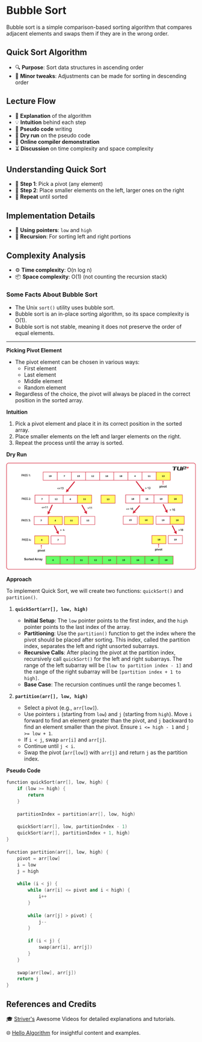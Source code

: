 # Bubble Sort
Bubble sort is a simple comparison-based sorting algorithm that compares adjacent elements and swaps them if they are in the wrong order.

## Quick Sort Algorithm
- 🔍 **Purpose**: Sort data structures in ascending order
- 🔄 **Minor tweaks**: Adjustments can be made for sorting in descending order

## Lecture Flow
- 📝 **Explanation** of the algorithm
- 💡 **Intuition** behind each step
- 📜 **Pseudo code** writing
- 🧪 **Dry run** on the pseudo code
- 🔗 **Online compiler demonstration**
- ⏳ **Discussion** on time complexity and space complexity

## Understanding Quick Sort
- 📌 **Step 1**: Pick a pivot (any element)
- 📌 **Step 2**: Place smaller elements on the left, larger ones on the right
- 🔄 **Repeat** until sorted

## Implementation Details
- 📏 **Using pointers**: `low` and `high`
- 🔄 **Recursion**: For sorting left and right portions

## Complexity Analysis
- ⚙️ **Time complexity**: O(n log n)
- 📦 **Space complexity**: O(1) (not counting the recursion stack)

### Some Facts About Bubble Sort
- The Unix `sort()` utility uses bubble sort.
- Bubble sort is an in-place sorting algorithm, so its space complexity is O(1).
- Bubble sort is not stable, meaning it does not preserve the order of equal elements.

****

**Picking Pivot Element**
- The pivot element can be chosen in various ways:
    - First element
    - Last element
    - Middle element
    - Random element
- Regardless of the choice, the pivot will always be placed in the correct position in the sorted array.

**Intuition**
1. Pick a pivot element and place it in its correct position in the sorted array.
2. Place smaller elements on the left and larger elements on the right.
3. Repeat the process until the array is sorted.

**Dry Run**

![alt text](image.png)

**Approach**

To implement Quick Sort, we will create two functions: `quickSort()` and `partition()`.

1. **`quickSort(arr[], low, high)`**
   - **Initial Setup**: The `low` pointer points to the first index, and the `high` pointer points to the last index of the array.
   - **Partitioning**: Use the `partition()` function to get the index where the pivot should be placed after sorting. This index, called the partition index, separates the left and right unsorted subarrays.
   - **Recursive Calls**: After placing the pivot at the partition index, recursively call `quickSort()` for the left and right subarrays. The range of the left subarray will be `[low to partition index - 1]` and the range of the right subarray will be `[partition index + 1 to high]`.
   - **Base Case**: The recursion continues until the range becomes 1.

2. **`partition(arr[], low, high)`**
   - Select a pivot (e.g., `arr[low]`).
   - Use pointers `i` (starting from `low`) and `j` (starting from `high`). Move `i` forward to find an element greater than the pivot, and `j` backward to find an element smaller than the pivot. Ensure `i <= high - 1` and `j >= low + 1`.
   - If `i < j`, swap `arr[i]` and `arr[j]`.
   - Continue until `j < i`.
   - Swap the pivot (`arr[low]`) with `arr[j]` and return `j` as the partition index.

**Pseudo Code**

```cpp
function quickSort(arr[], low, high) {
    if (low >= high) {
        return
    }
    
    partitionIndex = partition(arr[], low, high)
    
    quickSort(arr[], low, partitionIndex - 1)
    quickSort(arr[], partitionIndex + 1, high)
}

function partition(arr[], low, high) {
    pivot = arr[low]
    i = low
    j = high
    
    while (i < j) {
        while (arr[i] <= pivot and i < high) {
            i++
        }
        
        while (arr[j] > pivot) {
            j--
        }
        
        if (i < j) {
            swap(arr[i], arr[j])
        }
    }
    
    swap(arr[low], arr[j])
    return j
}

```

## References and Credits

🎓 [Striver's](https://www.youtube.com/watch?v=WIrA4YexLRQ) Awesome Videos for detailed explanations and tutorials.

🌐 [Hello Algorithm](https://www.hello-algo.com/en/chapter_sorting/quick_sort/#1153-why-is-quick-sort-fast) for insightful content and examples.